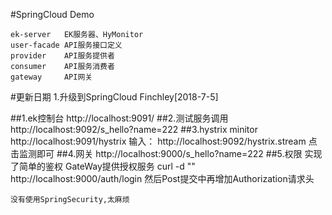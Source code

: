 #SpringCloud Demo

    ek-server   EK服务器、HyMonitor
    user-facade API服务接口定义
    provider    API服务提供者
    consumer    API服务消费者
    gateway     API网关

#更新日期
1.升级到SpringCloud Finchley[2018-7-5]


##1.ek控制台 
    http://localhost:9091/
##2.测试服务调用
    http://localhost:9092/s_hello?name=222
##3.hystrix minitor
    http://localhost:9091/hystrix
    输入：
    http://localhost:9092/hystrix.stream
    点击监测即可
##4.网关
    http://localhost:9000/s_hello?name=222
##5.权限
    实现了简单的鉴权
    GateWay提供授权服务 curl -d "" http://localhost:9000/auth/login
    然后Post提交中再增加Authorization请求头         
    
    
`没有使用SpringSecurity,太麻烦`